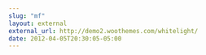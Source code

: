 ```yaml
---
slug: "mf"
layout: external
external_url: http://demo2.woothemes.com/whitelight/
date: 2012-04-05T20:30:05-05:00
---
```

